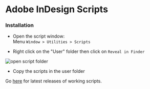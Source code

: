 # Adobe InDesign Scripts

### Installation

- Open the script window:  
Menu ```Window > Utilities > Scripts```  

- Right click on the "User" folder then click on ```Reveal in Finder```  

![open script folder](https://user-images.githubusercontent.com/590318/74849390-ef858380-5338-11ea-900d-da1c49825e83.png)

- Copy the scripts in the user folder

Go [here](https://github.com/chalas-ch/InDesign-Scripts/releases) for latest releases of working scripts.
